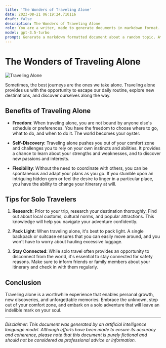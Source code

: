 ```yaml
---
title: 'The Wonders of Traveling Alone'
date: 2023-08-21 06:19:24.710116
draft: false
description: The Wonders of Traveling Alone
role: You are a writer, made to generate documents in markdown format. It is very important that all of the documents you generate are in valid markdown format.
model: gpt-3.5-turbo
prompt: Generate a markdown formatted document about a random topic. At the bottom, include a disclaimer explaining that the document was generated by you. The first line of the document should be the title. Make sure that the entire document is in proper markdown format, using a mix of various tags to make the document visually appealing.
---
```


# The Wonders of Traveling Alone

![Traveling Alone](https://www.example.com/travel.jpg)

Sometimes, the best journeys are the ones we take alone. Traveling alone provides us with the opportunity to escape our daily routine, explore new destinations, and discover ourselves along the way.

## Benefits of Traveling Alone

- **Freedom**: When traveling alone, you are not bound by anyone else's schedule or preferences. You have the freedom to choose where to go, what to do, and when to do it. The world becomes your oyster.

- **Self-Discovery**: Traveling alone pushes you out of your comfort zone and challenges you to rely on your own instincts and abilities. It provides a chance to learn about your strengths and weaknesses, and to discover new passions and interests.

- **Flexibility**: Without the need to coordinate with others, you can be spontaneous and adapt your plans as you go. If you stumble upon an intriguing hidden gem or feel the desire to linger in a particular place, you have the ability to change your itinerary at will.

## Tips for Solo Travelers

1. **Research**: Prior to your trip, research your destination thoroughly. Find out about local customs, cultural norms, and popular attractions. This knowledge will help you navigate your adventure confidently.

2. **Pack Light**: When traveling alone, it's best to pack light. A single backpack or suitcase ensures that you can easily move around, and you won't have to worry about hauling excessive luggage.

3. **Stay Connected**: While solo travel often provides an opportunity to disconnect from the world, it's essential to stay connected for safety reasons. Make sure to inform friends or family members about your itinerary and check in with them regularly.

## Conclusion

Traveling alone is a worthwhile experience that enables personal growth, new discoveries, and unforgettable memories. Embrace the unknown, step out of your comfort zone, and embark on a solo adventure that will leave an indelible mark on your soul.

---

*Disclaimer: This document was generated by an artificial intelligence language model. Although efforts have been made to ensure its accuracy and coherence, please note that this document is purely fictional and should not be considered as professional advice or information.*